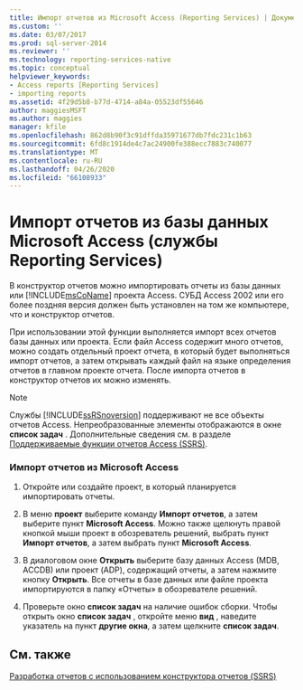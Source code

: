 ```yaml
---
title: Импорт отчетов из Microsoft Access (Reporting Services) | Документация Майкрософт
ms.custom: ''
ms.date: 03/07/2017
ms.prod: sql-server-2014
ms.reviewer: ''
ms.technology: reporting-services-native
ms.topic: conceptual
helpviewer_keywords:
- Access reports [Reporting Services]
- importing reports
ms.assetid: 4f29d5b8-b77d-4714-a84a-05523df55646
author: maggiesMSFT
ms.author: maggies
manager: kfile
ms.openlocfilehash: 862d8b90f3c91dffda35971677db7fdc231c1b63
ms.sourcegitcommit: 6fd8c1914de4c7ac24900fe388ecc7883c740077
ms.translationtype: MT
ms.contentlocale: ru-RU
ms.lasthandoff: 04/26/2020
ms.locfileid: "66108933"
---
```

# <a name="import-reports-from-microsoft-access-reporting-services"></a>Импорт отчетов из базы данных Microsoft Access (службы Reporting Services)
  В конструктор отчетов можно импортировать отчеты из базы данных или [!INCLUDE[msCoName](../includes/msconame-md.md)] проекта Access. СУБД Access 2002 или его более поздняя версия должен быть установлен на том же компьютере, что и конструктор отчетов.  
  
 При использовании этой функции выполняется импорт всех отчетов базы данных или проекта. Если файл Access содержит много отчетов, можно создать отдельный проект отчета, в который будет выполняться импорт отчетов, а затем открывать каждый файл на языке определения отчетов в главном проекте отчета. После импорта отчетов в конструктор отчетов их можно изменять.  
  
> [!NOTE]  
>  Службы [!INCLUDE[ssRSnoversion](../includes/ssrsnoversion-md.md)] поддерживают не все объекты отчетов Access. Непреобразованные элементы отображаются в окне **список задач** . Дополнительные сведения см. в разделе [Поддерживаемые функции отчетов Access &#40;SSRS&#41;](../../2014/reporting-services/supported-access-report-features-ssrs.md).  
  
### <a name="to-import-reports-from-microsoft-access"></a>Импорт отчетов из Microsoft Access  
  
1.  Откройте или создайте проект, в который планируется импортировать отчеты.  
  
2.  В меню **проект** выберите команду **Импорт отчетов**, а затем выберите пункт **Microsoft Access**. Можно также щелкнуть правой кнопкой мыши проект в обозреватель решений, выбрать пункт **Импорт отчетов**, а затем выбрать пункт **Microsoft Access**.  
  
3.  В диалоговом окне **Открыть** выберите базу данных Access (MDB, ACCDB) или проект (ADP), содержащий отчеты, а затем нажмите кнопку **Открыть**. Все отчеты в базе данных или файле проекта импортируются в папку «Отчеты» в обозревателе решений.  
  
4.  Проверьте окно **список задач** на наличие ошибок сборки. Чтобы открыть окно **список задач** , откройте меню **вид** , наведите указатель на пункт **другие окна**, а затем щелкните **список задач**.  
  
## <a name="see-also"></a>См. также  
 [Разработка отчетов с использованием конструктора отчетов (SSRS)](tools/design-reporting-services-paginated-reports-with-report-designer-ssrs.md)  
  
  
